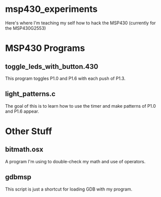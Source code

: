 msp430_experiments
==================

Here's where I'm teaching my self how to hack the MSP430 (currently for the MSP430G2553)

MSP430 Programs
===============
## toggle_leds_with_button.430 ##
This program toggles P1.0 and P1.6 with each push of P1.3.

## light_patterns.c ##
The goal of this is to learn how to use the timer and make patterns of P1.0 and P1.6 appear.

Other Stuff
===========
## bitmath.osx ##
A program I'm using to double-check my math and use of operators.

## gdbmsp ##
This script is just a shortcut for loading GDB with my program.